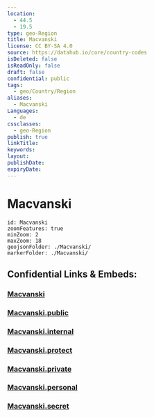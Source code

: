 ```yaml
---
location:
  - 44.5
  - 19.5
type: geo-Region
title: Macvanski
license: CC BY-SA 4.0
source: https://datahub.io/core/country-codes
isDeleted: false
isReadOnly: false
draft: false
confidential: public
tags:
  - geo/Country/Region
aliases:
  - Macvanski
Languages:
  - de
cssclasses:
  - geo-Region
publish: true
linkTitle:
keywords:
layout:
publishDate:
expiryDate:
---
```


# Macvanski

```leaflet
id: Macvanski
zoomFeatures: true 
minZoom: 2 
maxZoom: 18
geojsonFolder: ./Macvanski/
markerFolder: ./Macvanski/
```


## Confidential Links & Embeds: 

### [Macvanski](/_Standards/Earth/Continent/Europe/Europe~South/Serbia/districts~Serbia/Macvanski.md) 

### [Macvanski.public](/_public/Earth/Continent/Europe/Europe~South/Serbia/districts~Serbia/Macvanski.public.md) 

### [Macvanski.internal](/_internal/Earth/Continent/Europe/Europe~South/Serbia/districts~Serbia/Macvanski.internal.md) 

### [Macvanski.protect](/_protect/Earth/Continent/Europe/Europe~South/Serbia/districts~Serbia/Macvanski.protect.md) 

### [Macvanski.private](/_private/Earth/Continent/Europe/Europe~South/Serbia/districts~Serbia/Macvanski.private.md) 

### [Macvanski.personal](/_personal/Earth/Continent/Europe/Europe~South/Serbia/districts~Serbia/Macvanski.personal.md) 

### [Macvanski.secret](/_secret/Earth/Continent/Europe/Europe~South/Serbia/districts~Serbia/Macvanski.secret.md)

